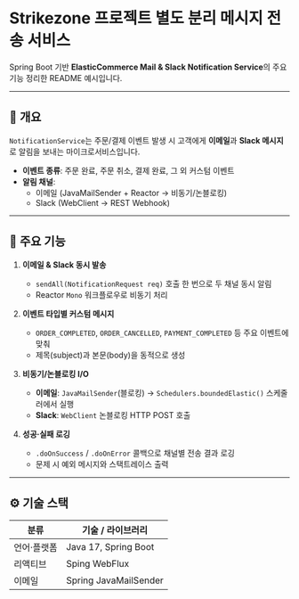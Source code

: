 # Strikezone 프로젝트 별도 분리 메시지 전송 서비스

Spring Boot 기반 **ElasticCommerce Mail & Slack Notification Service**의 주요 기능 정리한 README 예시입니다.

---

## 📖 개요

`NotificationService`는 주문/결제 이벤트 발생 시 고객에게 **이메일**과 **Slack 메시지**로 알림을 보내는 마이크로서비스입니다.  
- **이벤트 종류**: 주문 완료, 주문 취소, 결제 완료, 그 외 커스텀 이벤트  
- **알림 채널**:  
  - 이메일 (JavaMailSender + Reactor → 비동기/논블로킹)  
  - Slack (WebClient → REST Webhook)

---

## 🚀 주요 기능

1. **이메일 & Slack 동시 발송**  
   - `sendAll(NotificationRequest req)` 호출 한 번으로 두 채널 동시 알림  
   - Reactor `Mono` 워크플로우로 비동기 처리  

2. **이벤트 타입별 커스텀 메시지**  
   - `ORDER_COMPLETED`, `ORDER_CANCELLED`, `PAYMENT_COMPLETED` 등 주요 이벤트에 맞춰  
   - 제목(subject)과 본문(body)을 동적으로 생성  

3. **비동기/논블로킹 I/O**  
   - **이메일**: `JavaMailSender`(블로킹) → `Schedulers.boundedElastic()` 스케줄러에서 실행  
   - **Slack**: `WebClient` 논블로킹 HTTP POST 호출  

4. **성공·실패 로깅**  
   - `.doOnSuccess` / `.doOnError` 콜백으로 채널별 전송 결과 로깅  
   - 문제 시 예외 메시지와 스택트레이스 출력

---

## ⚙️ 기술 스택

|분류|기술 / 라이브러리|
|---|-----------------|
|언어·플랫폼|Java 17, Spring Boot
|리액티브|Sping WebFlux|
|이메일|Spring JavaMailSender|
